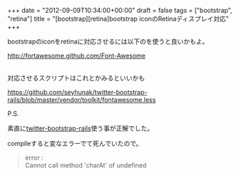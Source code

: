 +++
date = "2012-09-09T10:34:00+00:00"
draft = false
tags = ["bootstrap", "retina"]
title = "[bootstrap][retina]bootstrap iconのRetinaディスプレイ対応"
+++
<p>bootstrapのiconをretinaに対応させるには以下のを使うと良いかもよ。</p>&#13;
<p><a href="http://fortawesome.github.com/Font-Awesome">http://fortawesome.github.com/Font-Awesome</a></p>&#13;
<p><br />対応させるスクリプトはこれとかみるといいかも</p>&#13;
<p><a href="https://github.com/seyhunak/twitter-bootstrap-rails/blob/master/vendor/toolkit/fontawesome.less">https://github.com/seyhunak/twitter-bootstrap-rails/blob/master/vendor/toolkit/fontawesome.less</a></p>&#13;
&#13;
<p>P.S.</p>&#13;
<p>素直に<a href="https://github.com/seyhunak/twitter-bootstrap-rails">twitter-bootstrap-rails</a>使う事が正解でした。</p>&#13;
<p>compileすると変なエラーでて死んでいたので。</p>&#13;
<blockquote>&#13;
<p>error : <br />Cannot call method 'charAt' of undefined</p>&#13;
</blockquote> 